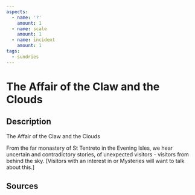 ```yaml
---
aspects: 
  - name: '?'
    amount: 1
  - name: scale
    amount: 1
  - name: incident
    amount: 1
tags:
  - sundries
---
```

# The Affair of the Claw and the Clouds
## Description
The Affair of the Claw and the Clouds

From the far monastery of St Tentreto in the Evening Isles, we hear uncertain and contradictory stories, of unexpected visitors - visitors from behind the sky.  [Visitors with an interest in <sprite name=scale> or <sprite name=sky> Mysteries will want to talk about this.]
## Sources

